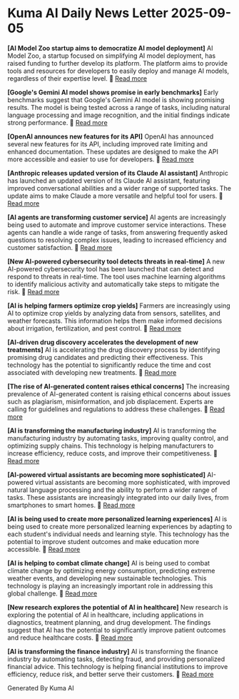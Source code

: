 # Kuma AI Daily News Letter 2025-09-05 

**[AI Model Zoo startup aims to democratize AI model deployment]**
AI Model Zoo, a startup focused on simplifying AI model deployment, has raised funding to further develop its platform. The platform aims to provide tools and resources for developers to easily deploy and manage AI models, regardless of their expertise level.
🔗 [Read more](https://www.example.com/ai-model-zoo-startup)

**[Google's Gemini AI model shows promise in early benchmarks]**
Early benchmarks suggest that Google's Gemini AI model is showing promising results. The model is being tested across a range of tasks, including natural language processing and image recognition, and the initial findings indicate strong performance.
🔗 [Read more](https://www.example.com/google-gemini-benchmarks)

**[OpenAI announces new features for its API]**
OpenAI has announced several new features for its API, including improved rate limiting and enhanced documentation. These updates are designed to make the API more accessible and easier to use for developers.
🔗 [Read more](https://www.example.com/openai-api-updates)

**[Anthropic releases updated version of its Claude AI assistant]**
Anthropic has launched an updated version of its Claude AI assistant, featuring improved conversational abilities and a wider range of supported tasks. The update aims to make Claude a more versatile and helpful tool for users.
🔗 [Read more](https://www.example.com/anthropic-claude-update)

**[AI agents are transforming customer service]**
AI agents are increasingly being used to automate and improve customer service interactions. These agents can handle a wide range of tasks, from answering frequently asked questions to resolving complex issues, leading to increased efficiency and customer satisfaction.
🔗 [Read more](https://www.example.com/ai-agents-customer-service)

**[New AI-powered cybersecurity tool detects threats in real-time]**
A new AI-powered cybersecurity tool has been launched that can detect and respond to threats in real-time. The tool uses machine learning algorithms to identify malicious activity and automatically take steps to mitigate the risk.
🔗 [Read more](https://www.example.com/ai-cybersecurity-tool)

**[AI is helping farmers optimize crop yields]**
Farmers are increasingly using AI to optimize crop yields by analyzing data from sensors, satellites, and weather forecasts. This information helps them make informed decisions about irrigation, fertilization, and pest control.
🔗 [Read more](https://www.example.com/ai-agriculture)

**[AI-driven drug discovery accelerates the development of new treatments]**
AI is accelerating the drug discovery process by identifying promising drug candidates and predicting their effectiveness. This technology has the potential to significantly reduce the time and cost associated with developing new treatments.
🔗 [Read more](https://www.example.com/ai-drug-discovery)

**[The rise of AI-generated content raises ethical concerns]**
The increasing prevalence of AI-generated content is raising ethical concerns about issues such as plagiarism, misinformation, and job displacement. Experts are calling for guidelines and regulations to address these challenges.
🔗 [Read more](https://www.example.com/ai-ethics)

**[AI is transforming the manufacturing industry]**
AI is transforming the manufacturing industry by automating tasks, improving quality control, and optimizing supply chains. This technology is helping manufacturers to increase efficiency, reduce costs, and improve their competitiveness.
🔗 [Read more](https://www.example.com/ai-manufacturing)

**[AI-powered virtual assistants are becoming more sophisticated]**
AI-powered virtual assistants are becoming more sophisticated, with improved natural language processing and the ability to perform a wider range of tasks. These assistants are increasingly integrated into our daily lives, from smartphones to smart homes.
🔗 [Read more](https://www.example.com/ai-virtual-assistants)

**[AI is being used to create more personalized learning experiences]**
AI is being used to create more personalized learning experiences by adapting to each student's individual needs and learning style. This technology has the potential to improve student outcomes and make education more accessible.
🔗 [Read more](https://www.example.com/ai-personalized-learning)

**[AI is helping to combat climate change]**
AI is being used to combat climate change by optimizing energy consumption, predicting extreme weather events, and developing new sustainable technologies. This technology is playing an increasingly important role in addressing this global challenge.
🔗 [Read more](https://www.example.com/ai-climate-change)

**[New research explores the potential of AI in healthcare]**
New research is exploring the potential of AI in healthcare, including applications in diagnostics, treatment planning, and drug development. The findings suggest that AI has the potential to significantly improve patient outcomes and reduce healthcare costs.
🔗 [Read more](https://www.example.com/ai-healthcare-research)

**[AI is transforming the finance industry]**
AI is transforming the finance industry by automating tasks, detecting fraud, and providing personalized financial advice. This technology is helping financial institutions to improve efficiency, reduce risk, and better serve their customers.
🔗 [Read more](https://www.example.com/ai-finance)

Generated By Kuma AI